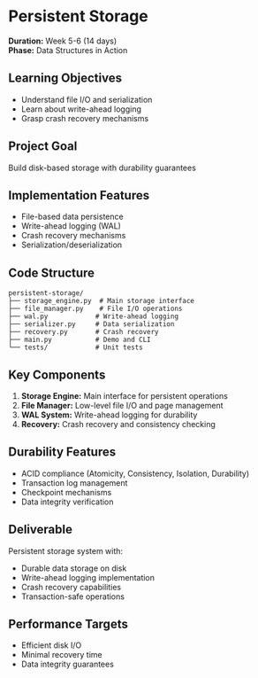 # Persistent Storage

**Duration:** Week 5-6 (14 days)  
**Phase:** Data Structures in Action

## Learning Objectives
- Understand file I/O and serialization
- Learn about write-ahead logging
- Grasp crash recovery mechanisms

## Project Goal
Build disk-based storage with durability guarantees

## Implementation Features
- File-based data persistence
- Write-ahead logging (WAL)
- Crash recovery mechanisms
- Serialization/deserialization

## Code Structure
```
persistent-storage/
├── storage_engine.py  # Main storage interface
├── file_manager.py    # File I/O operations
├── wal.py            # Write-ahead logging
├── serializer.py     # Data serialization
├── recovery.py       # Crash recovery
├── main.py           # Demo and CLI
└── tests/            # Unit tests
```

## Key Components
1. **Storage Engine:** Main interface for persistent operations
2. **File Manager:** Low-level file I/O and page management
3. **WAL System:** Write-ahead logging for durability
4. **Recovery:** Crash recovery and consistency checking

## Durability Features
- ACID compliance (Atomicity, Consistency, Isolation, Durability)
- Transaction log management
- Checkpoint mechanisms
- Data integrity verification

## Deliverable
Persistent storage system with:
- Durable data storage on disk
- Write-ahead logging implementation
- Crash recovery capabilities
- Transaction-safe operations

## Performance Targets
- Efficient disk I/O
- Minimal recovery time
- Data integrity guarantees